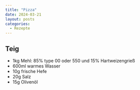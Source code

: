 ```yaml
---
title: "Pizza"
date: 2024-03-21
layout: posts
categories:
  - Rezepte
---
```


## Teig

- 1kg Mehl: 85% type 00 oder 550 und 15% Hartweizengrieß
- 600ml warmes Wasser
- 10g frische Hefe
- 20g Salz
- 15g Olivenöl